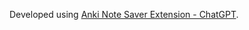 Developed using [Anki Note Saver Extension -
ChatGPT](https://chat.openai.com/c/d95aa1ed-ca8b-476f-adfa-2e86954e6ba3).

